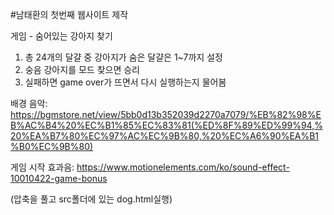#남태환의 첫번째 웹사이트 제작

게임 - 숨어있는 강아지 찾기
1. 총 24개의 달걀 중 강아지가 숨은 달걀은 1~7까지 설정
2. 숭음 강아지를 모드 찾으면 승리
3. 실패하면 game over가 뜨면서 다시 실행하는지 물어봄


배경 음악: https://bgmstore.net/view/5bb0d13b352039d2270a7079/%EB%82%98%EB%AC%B4%20%EC%B1%85%EC%83%81(%ED%8F%89%ED%99%94,%20%EA%B7%80%EC%97%AC%EC%9B%80,%20%EC%A6%90%EA%B1%B0%EC%9B%80)

게임 시작 효과음: https://www.motionelements.com/ko/sound-effect-10010422-game-bonus


(압축을 풀고 src폴더에 있는 dog.html실행)
